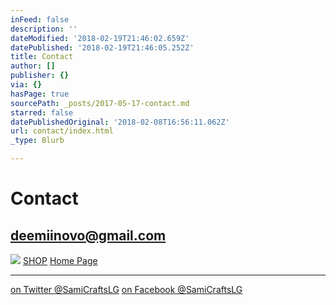 ```yaml
---
inFeed: false
description: ''
dateModified: '2018-02-19T21:46:02.659Z'
datePublished: '2018-02-19T21:46:05.252Z'
title: Contact
author: []
publisher: {}
via: {}
hasPage: true
sourcePath: _posts/2017-05-17-contact.md
starred: false
datePublishedOriginal: '2018-02-08T16:56:11.062Z'
url: contact/index.html
_type: Blurb

---
```

# **Contact**

## **deemiinovo@gmail.com**
![](https://the-grid-user-content.s3-us-west-2.amazonaws.com/fd3f0a00-a383-443e-8635-e21e3157a30d.jpg)
[SHOP][0]
[Home Page][1]

---

[on Twitter @SamiCraftsLG][2]
[on Facebook @SamiCraftsLG][3]

[0]: https://thegrid.ai/leather-colors/shopmii
[1]: https://thegrid.ai/lgsamicrafts/
[2]: https://twitter.com/SamiCraftsLG
[3]: https://www.facebook.com/SamiCraftsLG/